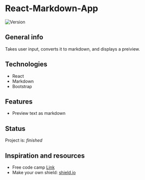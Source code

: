 # React-Markdown-App
![Version](https://img.shields.io/badge/version-1.0.4-brightgreen)

## General info
Takes user input, converts it to markdown, and displays a preiview.

## Technologies
* React
* Markdown
* Bootstrap


## Features
* Preview text as markdown

## Status
Project is: _finished_

## Inspiration and resources
* Free code camp <a href="https://www.freecodecamp.org/news/how-to-build-a-markdown-previewer-with-react-js/" target="https://www.freecodecamp.org/news/how-to-build-a-markdown-previewer-with-react-js/">Link</a>
* Make your own shield: <a href="https://shields.io/#your-badge" target="https://shields.io/#your-badge">shield.io</a>
